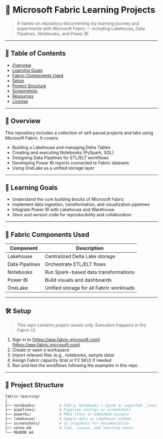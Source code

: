 # 🚀 Microsoft Fabric Learning Projects

> A hands-on repository documenting my learning journey and experiments with Microsoft Fabric — including Lakehouse, Data Pipelines, Notebooks, and Power BI.

---

## 📂 Table of Contents

- [Overview](#overview)
- [Learning Goals](#learning-goals)
- [Fabric Components Used](#fabric-components-used)
- [Setup](#setup)
- [Project Structure](#project-structure)
- [Screenshots](#screenshots)
- [Resources](#resources)
- [License](#license)

---

## 📖 Overview

This repository includes a collection of self-paced projects and labs using Microsoft Fabric. It covers:

- Building a Lakehouse and managing Delta Tables
- Creating and executing Notebooks (PySpark, SQL)
- Designing Data Pipelines for ETL/ELT workflows
- Developing Power BI reports connected to Fabric datasets
- Using OneLake as a unified storage layer

---

## 🎯 Learning Goals

- Understand the core building blocks of Microsoft Fabric
- Implement data ingestion, transformation, and visualization pipelines
- Integrate Power BI with Lakehouse and Warehouse
- Store and version code for reproducibility and collaboration

---

## 🧱 Fabric Components Used

| Component       | Description                                      |
|-----------------|--------------------------------------------------|
| Lakehouse       | Centralized Delta Lake storage                   |
| Data Pipelines  | Orchestrate ETL/ELT flows                        |
| Notebooks       | Run Spark-based data transformations             |
| Power BI        | Build visuals and dashboards                     |
| OneLake         | Unified storage for all Fabric workloads         |

---

## 🛠️ Setup

> This repo contains project assets only. Execution happens in the Fabric UI.

1. Sign in to [https://app.fabric.microsoft.com](https://app.fabric.microsoft.com)
2. Create or open a workspace
3. Import relevant files (e.g., notebooks, sample data)
4. Assign Fabric capacity (trial or F2 SKU) if needed
5. Run and test the workflows following the examples in this repo

---

## 📁 Project Structure

```bash
fabric-learning/
│
├── notebooks/           # Fabric Notebooks (.ipynb or exported .json)
├── pipelines/           # Pipeline configs or screenshots
├── powerbi/             # PBIX files or embedded visuals
├── lakehouse/           # Sample data or Lakehouse schema
├── screenshots/         # UI snapshots for documentation
├── notes.md             # Tips, issues, and learning notes
└── README.md
